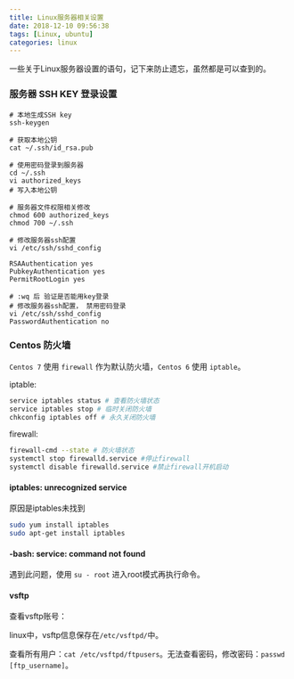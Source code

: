 ```yaml
---
title: Linux服务器相关设置
date: 2018-12-10 09:56:38
tags: [Linux, ubuntu]
categories: linux
---
```


一些关于Linux服务器设置的语句，记下来防止遗忘，虽然都是可以查到的。

<!-- more -->

### 服务器 SSH KEY 登录设置

``` shell
# 本地生成SSH key
ssh-keygen

# 获取本地公钥
cat ~/.ssh/id_rsa.pub

# 使用密码登录到服务器
cd ~/.ssh
vi authorized_keys
# 写入本地公钥

# 服务器文件权限相关修改
chmod 600 authorized_keys
chmod 700 ~/.ssh

# 修改服务器ssh配置
vi /etc/ssh/sshd_config

RSAAuthentication yes
PubkeyAuthentication yes
PermitRootLogin yes

# :wq 后 验证是否能用key登录
# 修改服务器ssh配置， 禁用密码登录
vi /etc/ssh/sshd_config
PasswordAuthentication no

```

### Centos 防火墙

`Centos 7` 使用 `firewall` 作为默认防火墙，`Centos 6` 使用 `iptable`。

iptable:

``` bash
service iptables status # 查看防火墙状态
service iptables stop # 临时关闭防火墙
chkconfig iptables off # 永久关闭防火墙
```

firewall:

``` bash
firewall-cmd --state # 防火墙状态
systemctl stop firewalld.service #停止firewall
systemctl disable firewalld.service #禁止firewall开机启动
```

#### iptables: unrecognized service

原因是iptables未找到

``` bash
sudo yum install iptables
sudo apt-get install iptables
```

#### -bash: service: command not found

遇到此问题，使用 `su - root` 进入root模式再执行命令。


#### vsftp

查看vsftp账号：

linux中，vsftp信息保存在`/etc/vsftpd/`中。

查看所有用户：`cat /etc/vsftpd/ftpusers`。无法查看密码，修改密码：`passwd [ftp_username]`。

